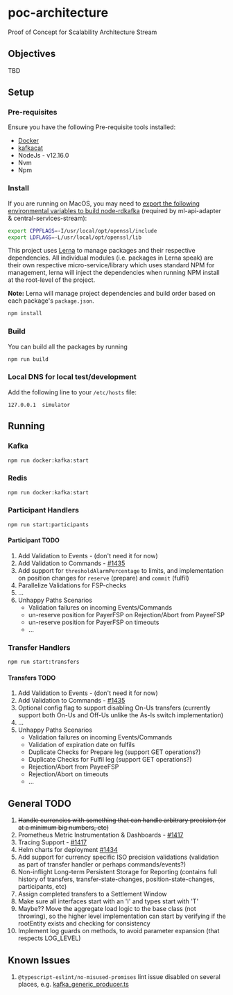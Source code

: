 # poc-architecture

Proof of Concept for Scalability Architecture Stream

## Objectives

TBD

## Setup

### Pre-requisites
Ensure you have the following Pre-requisite tools installed:
- [Docker](https://docs.docker.com/get-docker/)
- [kafkacat](https://github.com/edenhill/kafkacat#install)
- NodeJs - v12.16.0
- Nvm
- Npm

### Install
If you are running on MacOS, you may need to [export the following environmental variables to build node-rdkafka](https://github.com/Blizzard/node-rdkafka#mac-os-high-sierra--mojave) (required by ml-api-adapter & central-services-stream):

```bash
export CPPFLAGS=-I/usr/local/opt/openssl/include
export LDFLAGS=-L/usr/local/opt/openssl/lib
```

This project uses [Lerna](https://lerna.js.org/) to manage packages and their respective dependencies. All individual modules (i.e. packages in Lerna speak) are their own respective micro-service/library which uses standard NPM for management, lerna will inject the dependencies when running NPM install at the root-level of the project.

**Note:** Lerna will manage project dependencies and build order based on each package's `package.json`.

```sh
npm install
```

### Build
You can build all the packages by running

```sh
npm run build
```

### Local DNS for local test/development

Add the following line to your `/etc/hosts` file:

`127.0.0.1  simulator`


## Running

### Kafka

```sh
npm run docker:kafka:start
```
### Redis

```sh
npm run docker:kafka:start
```

### Participant Handlers

```sh
npm run start:participants
```

#### Participant TODO

1. Add Validation to Events - (don't need it for now)
2. Add Validation to Commands - [#1435](https://github.com/mojaloop/project/issues/1435)
4. Add support for `thresholdAlarmPercentage` to limits, and implementation on position changes for `reserve` (prepare) and `commit` (fulfil)
5. Parallelize Validations for FSP-checks
6. ...
7. Unhappy Paths Scenarios
    - Validation failures on incoming Events/Commands
    - un-reserve position for PayerFSP on Rejection/Abort from PayeeFSP
    - un-reserve position for PayerFSP on timeouts
    - ...

### Transfer Handlers

```sh
npm run start:transfers
```

#### Transfers TODO

1. Add Validation to Events - (don't need it for now)
2. Add Validation to Commands - [#1435](https://github.com/mojaloop/project/issues/1435)
3. Optional config flag to support disabling On-Us transfers (currently support both On-Us and Off-Us unlike the As-Is switch implementation)
4. ...
5. Unhappy Paths Scenarios
    - Validation failures on incoming Events/Commands
    - Validation of expiration date on fulfils
    - Duplicate Checks for Prepare leg (support GET operations?)
    - Duplicate Checks for Fulfil leg (support GET operations?)
    - Rejection/Abort from PayeeFSP
    - Rejection/Abort on timeouts
    - ...


## General TODO

1. ~~Handle currencies with something that can handle arbitrary precision (or at a minimum big numbers, etc)~~
2. Prometheus Metric Instrumentation & Dashboards - [#1417](https://github.com/mojaloop/project/issues/1417)
3. Tracing Support - [#1417](https://github.com/mojaloop/project/issues/1417)
4. Helm charts for deployment [#1434](https://github.com/mojaloop/project/issues/1434)
5. Add support for currency specific ISO precision validations (validation as part of transfer handler or perhaps commands/events?)
6. Non-inflight Long-term Persistent Storage for Reporting (contains full history of transfers, transfer-state-changes, position-state-changes, participants, etc)
7. Assign completed transfers to a Settlement Window
8. Make sure all interfaces start with an 'I' and types start with 'T'
9. Maybe?? Move the aggregate load logic to the base class (not throwing), so the higher level implementation can start by verifying if the rootEntity exists and checking for consistency
10. Implement log guards on methods, to avoid parameter expansion (that respects LOG_LEVEL)

## Known Issues

1. `@typescript-eslint/no-misused-promises` lint issue disabled on several places, e.g. [kafka_generic_producer.ts](./modules/libInfrastructure/src/kafka_generic_producer.ts)
